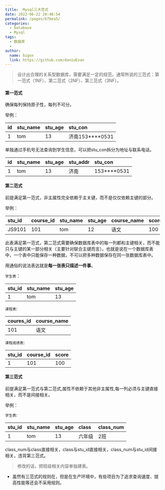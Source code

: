 ```yaml
---
title:  Mysql三大范式
date: 2022-06-22 20:48:54
permalink: /pages/b7bea5/
categories:
  - Database
  - Mysql
tags:
  - 数据库
  - 
author: 
  name: bigox
  link: https://github.com/daniuEvan
---
```

> 设计出合理的关系型数据库，需要满足一定的规范，通常所说的三范式：第一范式（1NF）、第二范式（2NF）、第三范式（3NF）。

#### 第一范式

确保每列保持原子性，每列不可分。

举例：

| id   | stu_name | stu_age | stu_con         |
| :--- | :------- | :------ | :-------------- |
| 1    | tom      | 13      | 济南153****0531 |

单独通过手机号无法查询到学生信息，可以把stu_con拆分为地址与联系电话。

| id   | stu_name | stu_age | stu_addr | stu_con     |
| :--- | :------- | :------ | :------- | :---------- |
| 1    | tom      | 13      | 济南     | 153****0531 |

#### 第二范式

前提满足第一范式，非主属性完全依赖于主关键，而不是仅仅依赖主键的部分。

举例：

| stu_id | course_id | stu_name | stu_age | course_name | score |
| :----- | :-------- | :------- | :------ | :---------- | :---- |
| JS9101 | 101       | tom      | 12      | 语文        | 100   |

此表满足第一范式，第二范式需要确保数据库表中的每一列都和主键相关，而不能只与主键的某一部分相关（主要针对联合主键而言）。也就是说在一个数据库表中，一个表中只能保存一种数据，不可以把多种数据保存在同一张数据库表中。

用通俗的说法表达就是**每一张表只描述一件事**。

`学生表`：

| stu_id | stu_name | stu_age |
| :----- | :------- | :------ |
| 1      | tom      | 13      |

`课程表`:

| coures_id | course_name |
| :-------- | :---------- |
| 101       | 语文        |

`课程成绩表`:

| stu_id | course_id | score |
| :----- | :-------- | :---- |
| 1      | 101       | 100   |

#### 第三范式

前提满足第一范式与第二范式,属性不依赖于其他非主属性,每一列必须与主键直接相关，而不是间接相关。

举例：

`学生表`:

| stu_id | stu_name | stu_age | class  | class_num |
| :----- | :------- | :------ | :----- | :-------- |
| 1      | tom      | 13      | 六年级 | 2班       |

class_num与class直接相关，class与stu_id直接相关，class_num与stu_id间接相关，违背第三范式。

> 修改的话，把班级相关内容单独建表。



- 虽然有三范式的规则在，但是在生产环境中，有些项目为了追求查询速度、提高性能等还会不采用规则。
